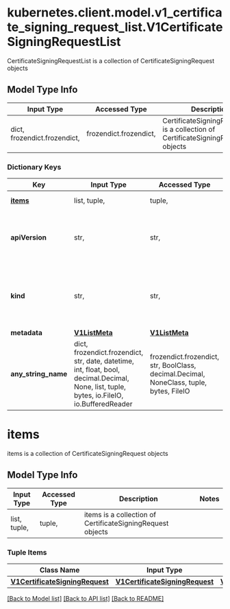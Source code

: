 # kubernetes.client.model.v1_certificate_signing_request_list.V1CertificateSigningRequestList

CertificateSigningRequestList is a collection of CertificateSigningRequest objects

## Model Type Info
Input Type | Accessed Type | Description | Notes
------------ | ------------- | ------------- | -------------
dict, frozendict.frozendict,  | frozendict.frozendict,  | CertificateSigningRequestList is a collection of CertificateSigningRequest objects | 

### Dictionary Keys
Key | Input Type | Accessed Type | Description | Notes
------------ | ------------- | ------------- | ------------- | -------------
**[items](#items)** | list, tuple,  | tuple,  | items is a collection of CertificateSigningRequest objects | 
**apiVersion** | str,  | str,  | APIVersion defines the versioned schema of this representation of an object. Servers should convert recognized schemas to the latest internal value, and may reject unrecognized values. More info: https://git.k8s.io/community/contributors/devel/sig-architecture/api-conventions.md#resources | [optional] 
**kind** | str,  | str,  | Kind is a string value representing the REST resource this object represents. Servers may infer this from the endpoint the kubernetes.client submits requests to. Cannot be updated. In CamelCase. More info: https://git.k8s.io/community/contributors/devel/sig-architecture/api-conventions.md#types-kinds | [optional] 
**metadata** | [**V1ListMeta**](V1ListMeta.md) | [**V1ListMeta**](V1ListMeta.md) |  | [optional] 
**any_string_name** | dict, frozendict.frozendict, str, date, datetime, int, float, bool, decimal.Decimal, None, list, tuple, bytes, io.FileIO, io.BufferedReader | frozendict.frozendict, str, BoolClass, decimal.Decimal, NoneClass, tuple, bytes, FileIO | any string name can be used but the value must be the correct type | [optional]

# items

items is a collection of CertificateSigningRequest objects

## Model Type Info
Input Type | Accessed Type | Description | Notes
------------ | ------------- | ------------- | -------------
list, tuple,  | tuple,  | items is a collection of CertificateSigningRequest objects | 

### Tuple Items
Class Name | Input Type | Accessed Type | Description | Notes
------------- | ------------- | ------------- | ------------- | -------------
[**V1CertificateSigningRequest**](V1CertificateSigningRequest.md) | [**V1CertificateSigningRequest**](V1CertificateSigningRequest.md) | [**V1CertificateSigningRequest**](V1CertificateSigningRequest.md) |  | 

[[Back to Model list]](../../README.md#documentation-for-models) [[Back to API list]](../../README.md#documentation-for-api-endpoints) [[Back to README]](../../README.md)

